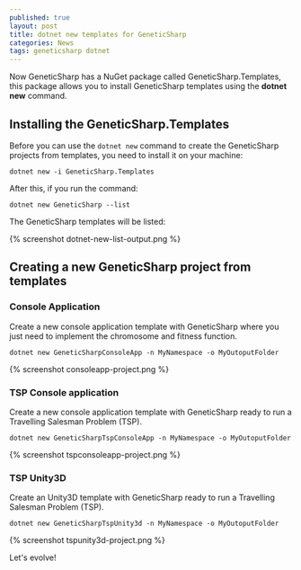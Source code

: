 ```yaml
---
published: true
layout: post
title: dotnet new templates for GeneticSharp
categories: News
tags: geneticsharp dotnet
---
```

Now GeneticSharp has a NuGet package called GeneticSharp.Templates, this package allows you to install GeneticSharp templates using the **dotnet new** command.

## Installing the GeneticSharp.Templates
Before you can use the `dotnet new` command to create the GeneticSharp projects from templates, you need to install it on your machine:
```shell
dotnet new -i GeneticSharp.Templates
```
After this, if you run the command:
```shell
dotnet new GeneticSharp --list  
```

The GeneticSharp templates will be listed:

{% screenshot dotnet-new-list-output.png %}

## Creating a new GeneticSharp project from templates

### Console Application
Create a new console application template with GeneticSharp where you just need to implement the chromosome and fitness function.
```shell
dotnet new GeneticSharpConsoleApp -n MyNamespace -o MyOutoputFolder
```
{% screenshot consoleapp-project.png %}


### TSP Console application
Create a new console application template with GeneticSharp ready to run a Travelling Salesman Problem (TSP).
```shell
dotnet new GeneticSharpTspConsoleApp -n MyNamespace -o MyOutoputFolder
```
{% screenshot tspconsoleapp-project.png %}

### TSP Unity3D
Create an Unity3D template with GeneticSharp ready to run a Travelling Salesman Problem (TSP).
```shell
dotnet new GeneticSharpTspUnity3d -n MyNamespace -o MyOutoputFolder
```
{% screenshot tspunity3d-project.png %}

Let's evolve!